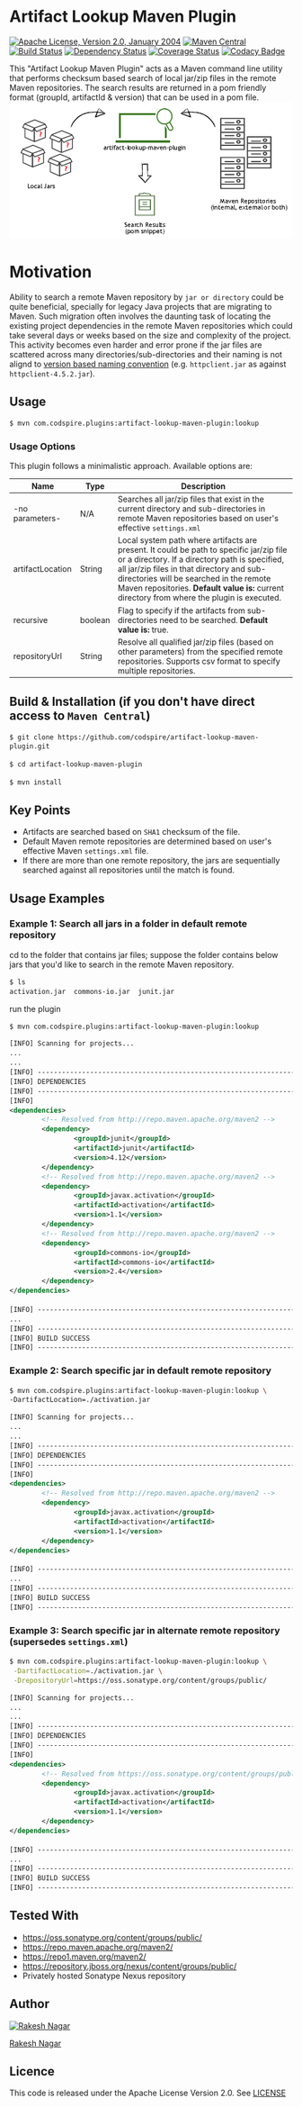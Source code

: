 # Artifact Lookup Maven Plugin

[![Apache License, Version 2.0, January 2004](https://img.shields.io/github/license/mojohaus/versions-maven-plugin.svg?label=License)](http://www.apache.org/licenses/) [![Maven Central](https://maven-badges.herokuapp.com/maven-central/com.codspire.plugins/artifact-lookup-maven-plugin/badge.svg)](https://maven-badges.herokuapp.com/maven-central/com.codspire.plugins/artifact-lookup-maven-plugin) [![Build Status](https://travis-ci.org/codspire/artifact-lookup-maven-plugin.svg?branch=master)](https://travis-ci.org/codspire/artifact-lookup-maven-plugin) [![Dependency Status](https://www.versioneye.com/user/projects/5701a4b2fcd19a0039f1562e/badge.svg?style=flat)](https://www.versioneye.com/user/projects/5701a4b2fcd19a0039f1562e) [![Coverage Status](https://coveralls.io/repos/github/codspire/artifact-lookup-maven-plugin/badge.svg?branch=master)](https://coveralls.io/github/codspire/artifact-lookup-maven-plugin?branch=master) [![Codacy Badge](https://api.codacy.com/project/badge/grade/ed1b3ddf0664422d88d768a87f659e16)](https://www.codacy.com/app/codspire/artifact-lookup-maven-plugin)

This "Artifact Lookup Maven Plugin" acts as a Maven command line utility that performs checksum based search of local jar/zip files in the remote Maven repositories. The search results are returned in a pom friendly format (groupId, artifactId & version) that can be used in a pom file.
![Artifact Lookup Maven Plugin Info](https://raw.githubusercontent.com/codspire/artifact-lookup-maven-plugin/master/src/main/resources/artifact-lookup-maven-plugin-info.png)

# Motivation
Ability to search a remote Maven repository by `jar or directory` could be quite beneficial, specially for legacy Java projects that are migrating to Maven. Such migration often involves the daunting task of locating the existing project dependencies in the remote Maven repositories which could take several days or weeks based on the size and complexity of the project. This activity becomes even harder and error prone if the jar files are scattered across many directories/sub-directories and their naming is not alignd to [version based naming convention](http://semver.org) (e.g. `httpclient.jar` as against `httpclient-4.5.2.jar`). 

## Usage
``` sh
$ mvn com.codspire.plugins:artifact-lookup-maven-plugin:lookup
```

### Usage Options
This plugin follows a minimalistic approach. Available options are:

| Name 	| Type 	| Description 	|
|------------------	|---------	|-------------------------------------------------------------------------------------------------------------------------------------------------------------------------------------------------------------------------------------------------------------------------------------------------------------------------------	|
| -no parameters- 	| N/A 	| Searches all jar/zip files that exist in the current directory and sub-directories in remote Maven repositories based on user's effective `settings.xml` 	|
| artifactLocation 	| String 	| Local system path where artifacts are present. It could be path to specific jar/zip file or a directory. If a directory path is specified, all jar/zip files in that directory and sub-directories will be searched in the remote Maven repositories. **Default value is:** current directory from where the plugin is executed. 	|
| recursive 	| boolean 	| Flag to specify if the artifacts from sub-directories need to be searched.  **Default value is:** true. 	|
| repositoryUrl 	| String 	| Resolve all qualified jar/zip files (based on other parameters) from the specified remote repositories. Supports csv format to specify multiple repositories. 	|
## Build & Installation (if you don't have direct access to `Maven Central`)
```
$ git clone https://github.com/codspire/artifact-lookup-maven-plugin.git

$ cd artifact-lookup-maven-plugin

$ mvn install
```

## Key Points
* Artifacts are searched based on `SHA1` checksum of the file.
* Default Maven remote repositories are determined based on user's effective Maven `settings.xml` file. 
* If there are more than one remote repository, the jars are sequentially searched against all repositories until the match is found.

## Usage Examples

### Example 1: Search all jars in a folder in default remote repository
cd to the folder that contains jar files; suppose the folder contains below jars that you'd like to search in the remote Maven repository.

``` sh
$ ls
activation.jar  commons-io.jar  junit.jar
```
run the plugin

``` sh
$ mvn com.codspire.plugins:artifact-lookup-maven-plugin:lookup
```

``` xml
[INFO] Scanning for projects...
...
...
[INFO] ------------------------------------------------------------------------
[INFO] DEPENDENCIES
[INFO] ------------------------------------------------------------------------
[INFO]
<dependencies>
        <!-- Resolved from http://repo.maven.apache.org/maven2 -->
        <dependency>
                <groupId>junit</groupId>
                <artifactId>junit</artifactId>
                <version>4.12</version>
        </dependency>
        <!-- Resolved from http://repo.maven.apache.org/maven2 -->
        <dependency>
                <groupId>javax.activation</groupId>
                <artifactId>activation</artifactId>
                <version>1.1</version>
        </dependency>
        <!-- Resolved from http://repo.maven.apache.org/maven2 -->
        <dependency>
                <groupId>commons-io</groupId>
                <artifactId>commons-io</artifactId>
                <version>2.4</version>
        </dependency>
</dependencies>

[INFO] ------------------------------------------------------------------------
...
[INFO] ------------------------------------------------------------------------
[INFO] BUILD SUCCESS
[INFO] ------------------------------------------------------------------------
```
### Example 2: Search specific jar in default remote repository
``` sh
$ mvn com.codspire.plugins:artifact-lookup-maven-plugin:lookup \
-DartifactLocation=./activation.jar
```

``` xml
[INFO] Scanning for projects...
...
...
[INFO] ------------------------------------------------------------------------
[INFO] DEPENDENCIES
[INFO] ------------------------------------------------------------------------
[INFO]
<dependencies>
        <!-- Resolved from http://repo.maven.apache.org/maven2 -->
        <dependency>
                <groupId>javax.activation</groupId>
                <artifactId>activation</artifactId>
                <version>1.1</version>
        </dependency>
</dependencies>

[INFO] ------------------------------------------------------------------------
...
[INFO] ------------------------------------------------------------------------
[INFO] BUILD SUCCESS
[INFO] ------------------------------------------------------------------------
```

### Example 3: Search specific jar in alternate remote repository (supersedes `settings.xml`)
``` sh
$ mvn com.codspire.plugins:artifact-lookup-maven-plugin:lookup \
 -DartifactLocation=./activation.jar \
 -DrepositoryUrl=https://oss.sonatype.org/content/groups/public/
```

``` xml
[INFO] Scanning for projects...
...
...
[INFO] ------------------------------------------------------------------------
[INFO] DEPENDENCIES
[INFO] ------------------------------------------------------------------------
[INFO]
<dependencies>
        <!-- Resolved from https://oss.sonatype.org/content/groups/public/ -->
        <dependency>
                <groupId>javax.activation</groupId>
                <artifactId>activation</artifactId>
                <version>1.1</version>
        </dependency>
</dependencies>

[INFO] ------------------------------------------------------------------------
...
[INFO] ------------------------------------------------------------------------
[INFO] BUILD SUCCESS
[INFO] ------------------------------------------------------------------------
```
## Tested With
* https://oss.sonatype.org/content/groups/public/
* https://repo.maven.apache.org/maven2/
* https://repo1.maven.org/maven2/
* https://repository.jboss.org/nexus/content/groups/public/
* Privately hosted Sonatype Nexus repository

## Author
[![Rakesh Nagar](https://avatars.githubusercontent.com/u/17919946?s=60)](https://github.com/codspire)

[Rakesh Nagar](https://github.com/codspire)

## Licence
This code is released under the Apache License Version 2.0. See [LICENSE](https://github.com/codspire/artifact-lookup-maven-plugin/blob/master/LICENSE)
